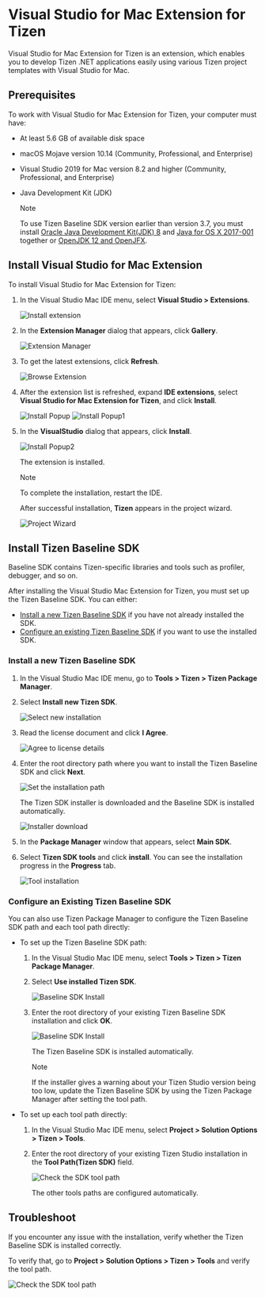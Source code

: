 # Visual Studio for Mac Extension for Tizen

Visual Studio for Mac Extension for Tizen is an extension, which enables you to develop Tizen .NET applications easily using various Tizen project templates with Visual Studio for Mac.

## Prerequisites

To work with Visual Studio for Mac Extension for Tizen, your computer must have:

- At least 5.6 GB of available disk space
- macOS Mojave version 10.14 (Community, Professional, and Enterprise)
- Visual Studio 2019 for Mac version 8.2 and higher (Community, Professional, and Enterprise)
- Java Development Kit (JDK)

  > [!NOTE]
  > To use Tizen Baseline SDK version earlier than version 3.7, you must install [Oracle Java Development Kit(JDK) 8](https://www.oracle.com/technetwork/java/javase/downloads/jdk8-downloads-2133151.html) and [Java for OS X 2017-001](https://support.apple.com/kb/DL1572) together or [OpenJDK 12 and OpenJFX](../tizen-studio/setup/openjdk.md#install-openjdk-for-macos).

## Install Visual Studio for Mac Extension

To install Visual Studio for Mac Extension for Tizen:

1. In the Visual Studio Mac IDE menu, select **Visual Studio > Extensions**.

   ![Install extension](media/install-extension1.png)

2. In the **Extension Manager** dialog that appears, click **Gallery**.

	![Extension Manager](media/install-extension2.png)
   
3. To get the latest extensions, click **Refresh**.

	![Browse Extension](media/install-extension3.png)
	
4. After the extension list is refreshed, expand **IDE extensions**, select **Visual Studio for Mac Extension for Tizen**, and click **Install**.

	![Install Popup](media/install-extension4.png)
	![Install Popup1](media/install-extension5.png)

5. In the **VisualStudio** dialog that appears, click **Install**.

    ![Install Popup2](media/install-extension6.png) 

   The extension is installed. 
   
   > [!NOTE]
   > To complete the installation, restart the IDE.
   
   After successful installation, **Tizen** appears in the project wizard.
   
   ![Project Wizard](media/install-extension7.png)

## Install Tizen Baseline SDK

Baseline SDK contains Tizen-specific libraries and tools such as profiler, debugger, and so on.

After installing the Visual Studio Mac Extension for Tizen, you must set up the Tizen Baseline SDK. You can either:

- [Install a new Tizen Baseline SDK](#install-a-new-tizen-baseline-sdk) if you have not already installed the SDK.
- [Configure an existing Tizen Baseline SDK](#configure-an-existing-tizen-baseline-sdk) if you want to use the installed SDK.

### Install a new Tizen Baseline SDK

1. In the Visual Studio Mac IDE menu, go to **Tools > Tizen > Tizen Package Manager**.
2. Select **Install new Tizen SDK**.
  
   ![Select new installation](media/howtoinstall-installwizard1.png)

3. Read the license document and click **I Agree**.

   ![Agree to license details](media/howtoinstall-installwizard2.png)

4. Enter the root directory path where you want to install the Tizen Baseline SDK and click **Next**.

   ![Set the installation path](media/howtoinstall-installwizard3.png)

   The Tizen SDK installer is downloaded and the Baseline SDK is installed automatically.

   ![Installer download](media/howtoinstall-installwizard4.png)

5. In the **Package Manager** window that appears, select **Main SDK**.

6. Select **Tizen SDK tools** and click **install**. You can see the installation progress in the **Progress** tab.

   ![Tool installation](media/howtoinstall-installwizard6.png)

<a name="configure-an-existing-tizen-baseline-sdk"></a>
### Configure an Existing Tizen Baseline SDK 

You can also use Tizen Package Manager to configure the Tizen Baseline SDK path and each tool path directly:

- To set up the Tizen Baseline SDK path:

  1. In the Visual Studio Mac IDE menu, select **Tools > Tizen > Tizen Package Manager**.
  2. Select **Use installed Tizen SDK**.

     ![Baseline SDK Install](media/howtoinstall-installwizard7.png)

  3. Enter the root directory of your existing Tizen Baseline SDK installation and click **OK**.

     ![Baseline SDK Install](media/howtoinstall-installwizard8.png)
	 
     The Tizen Baseline SDK is installed automatically.

     > [!NOTE]  
     > If the installer gives a warning about your Tizen Studio version being too low, update the Tizen Baseline SDK by using the Tizen Package Manager after setting the tool path.

- To set up each tool path directly:

  1. In the Visual Studio Mac IDE menu, select **Project > Solution Options > Tizen > Tools**.
  2. Enter the root directory of your existing Tizen Studio installation in the **Tool Path(Tizen SDK)** field.

     ![Check the SDK tool path](media/howtoinstall-checktoolpath.png)

     The other tools paths are configured automatically.


## Troubleshoot

If you encounter any issue with the installation, verify whether the Tizen Baseline SDK is installed correctly. 

To verify that, go to **Project > Solution Options > Tizen > Tools** and verify the tool path.

![Check the SDK tool path](media/howtoinstall-checktoolpath.png)
